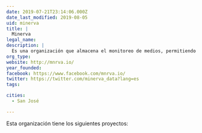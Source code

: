 ```yaml
---
date: 2019-07-21T23:14:06.000Z
date_last_modified: 2019-08-05
uid: minerva
title: |
  Minerva
legal_name: 
description: |
  Es una organización que almacena el monitoreo de medios, permitiendo hacer análisis de meses o incluso años.
org_type: 
website: http://mnrva.io/
year_founded: 
facebook: https://www.facebook.com/mnrva.io/
twitter: https://twitter.com/minerva_data?lang=es
tags:

cities: 
  - San José

---
```


Esta organización tiene los siguientes proyectos:



